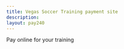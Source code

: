 ```yaml
---
title: Vegas Soccer Training payment site
description:
layout: pay240
---
```

Pay online for your training
